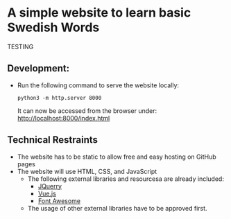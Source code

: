 # A simple website to learn basic Swedish Words
TESTING
## Development:

- Run the following command to serve the website locally:
    ```
    python3 -m http.server 8000
    ```

    It can now be accessed from the browser under: <http://localhost:8000/index.html>

## Technical Restraints

- The website has to be static to allow free and easy hosting on GitHub pages
- The website will use HTML, CSS, and JavaScript
    - The following external libraries and resourcesa are already included:
        - [JQuerry](https://jquery.com/)
        - [Vue.js](https://vuejs.org/)
        - [Font Awesome](https://fontawesome.com/start)
    - The usage of other external libraries have to be approved first.
